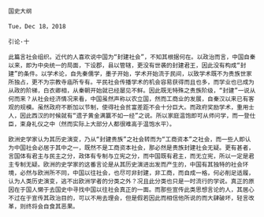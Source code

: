 `国史大纲`

`Tue，Dec 18，2018`

`引论·十`

`此篇言社会组织。近代的人喜欢说中国为“封建社会”，不知其根据何在。以政治而言，中国自秦以来，即为中央统一的局面，下设郡，县以管辖，更没有世袭的封建君王，因此没有构成“封建”的条件。以学术论，自先秦儒学，墨子开始，学术开始流于民间，以致学术既不为贵族世家所独占，更不为宗教寺庙所专有。平民社会传播学术的机会容易获得而且也多，而学业也已成为从政的阶梯，白衣卿相，从秦朝开始就已经屡见不鲜。因此既无特殊之贵族阶级，“封建”一说从何而来？从社会经济情况来看，中国虽然声称以农立国，然而工商业的发展，自秦汉以来已有客观的规模。虽然政府不断加以节制，使得社会贫富差距不会十分巨大。而政府奖励学术，重用士人，因此西汉的时候就有“遗子黄金满籯不如一经”之说。所以家庭温饱即可从师问学，而一登仕臣，束身礼仪之中（然而实际上大部分人都很难高于温饱水平）。`

`欧洲史学家认为其历史演变，乃从“封建贵族”之社会转而为“工商资本”之社会，而一些人即认为中国社会必居于其中之一，既然不是工商资本社会，那必然是贵族封建社会无疑。更有甚者，言国体有君主与民主之分，政体有专制与立宪之分，而中国既有君主，而无立宪，所以一定是君主专制无疑。欧洲的史学家的这番言论是从其历史演进出发而产生的，中国有其独特的社会环境，必然与欧洲所不同，中国以往社会，也尽可非封建，非工商，而自成一格，何必削足适履，认为人类历史演变，逃不出欧洲学者的分类之外？况且此分类也只是一时流行的学说。真正的原因在于国人懒于去国史中寻找中国以往社会真正的一面。而那些宣传此类思想言论的人，其居心不过在于宣传其政治目的，可以不用去理会，但是假若因此而相信他所说的而大肆破坏，轻言改革，则终将会自食其恶果。`
